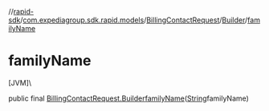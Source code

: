 //[rapid-sdk](../../../../index.md)/[com.expediagroup.sdk.rapid.models](../../index.md)/[BillingContactRequest](../index.md)/[Builder](index.md)/[familyName](family-name.md)

# familyName

[JVM]\

public final [BillingContactRequest.Builder](index.md)[familyName](family-name.md)([String](https://docs.oracle.com/javase/8/docs/api/java/lang/String.html)familyName)
